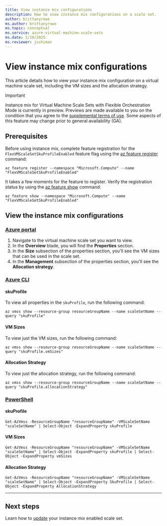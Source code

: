 ```yaml
---
title: View instance mix configurations
description: How to view instance mix configurations on a scale set. 
author: brittanyrowe 
ms.author: brittanyrowe
ms.topic: conceptual
ms.service: azure-virtual-machine-scale-sets
ms.date: 1/10/2025
ms.reviewer: jushiman
---
```


# View instance mix configurations

This article details how to view your instance mix configuration on a virtual machine scale set, including the VM sizes and the allocation strategy.

> [!IMPORTANT]
> Instance mix for Virtual Machine Scale Sets with Flexible Orchestration Mode is currently in preview. Previews are made available to you on the condition that you agree to the [supplemental terms of use](https://azure.microsoft.com/support/legal/preview-supplemental-terms/). Some aspects of this feature may change prior to general availability (GA). 

## Prerequisites
Before using instance mix, complete feature registration for the `FlexVMScaleSetSkuProfileEnabled` feature flag using the [az feature register](/cli/azure/feature#az-feature-register) command:

```azurecli-interactive
az feature register --namespace "Microsoft.Compute" --name "FlexVMScaleSetSkuProfileEnabled"
```

It takes a few moments for the feature to register. Verify the registration status by using the [az feature show](/cli/azure/feature#az-feature-register) command:

```azurecli-interactive
az feature show --namespace "Microsoft.Compute" --name "FlexVMScaleSetSkuProfileEnabled"
```

## View the instance mix configurations
### [Azure portal](#tab/portal-1)
1. Navigate to the virtual machine scale set you want to view.
2. In the **Overview** blade, you will find the **Properties** section.
3. In the **Size** subsection of the properties section, you'll see the VM sizes that can be used in the scale set.
4. In the **Management** subsection of the properties section, you'll see the **Allocation strategy**.

### [Azure CLI](#tab/cli-1)

#### skuProfile
To view all properties in the `skuProfile`, run the following command:
```azurecli-interactive
az vmss show --resource-group resourceGroupName --name scaleSetName --query "skuProfile"
```

#### VM Sizes
To view just the VM sizes, run the following command:
```azurecli-interactive
az vmss show --resource-group resourceGroupName --name scaleSetName --query "skuProfile.vmSizes"
```

#### Allocation Strategy
To view just the allocation strategy, run the following command:
```azurecli-interactive
az vmss show --resource-group resourceGroupName --name scaleSetName --query "skuProfile.allocationStrategy"
```

### [PowerShell](#tab/powershell-1)
#### skuProfile
```azurepowershell-interactive
Get-AzVmss -ResourceGroupName "resourceGroupName" -VMScaleSetName "scaleSetName" | Select-Object -ExpandProperty skuProfile
```

#### VM Sizes
```azurepowershell-interactive
Get-AzVmss -ResourceGroupName "resourceGroupName" -VMScaleSetName "scaleSetName" | Select-Object -ExpandProperty skuProfile | Select-Object -ExpandProperty vmSizes
```

#### Allocation Strategy
```azurepowershell-interactive
Get-AzVmss -ResourceGroupName "resourceGroupName" -VMScaleSetName "scaleSetName" | Select-Object -ExpandProperty SkuProfile | Select-Object -ExpandProperty AllocationStrategy
```

---

## Next steps
Learn how to [update](instance-mix-update.md) your instance mix enabled scale set.